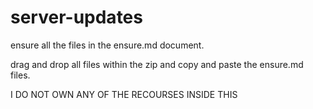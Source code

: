 # server-updates
ensure all the files in the ensure.md document.

drag and drop all files within the zip and copy and paste the ensure.md files.

I DO NOT OWN ANY OF THE RECOURSES INSIDE THIS

